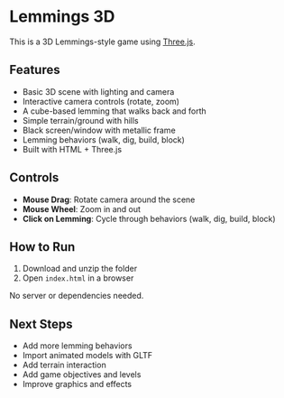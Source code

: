 # Lemmings 3D

This is a 3D Lemmings-style game using [Three.js](https://threejs.org/). 

## Features

- Basic 3D scene with lighting and camera
- Interactive camera controls (rotate, zoom)
- A cube-based lemming that walks back and forth
- Simple terrain/ground with hills
- Black screen/window with metallic frame
- Lemming behaviors (walk, dig, build, block)
- Built with HTML + Three.js

## Controls

- **Mouse Drag**: Rotate camera around the scene
- **Mouse Wheel**: Zoom in and out
- **Click on Lemming**: Cycle through behaviors (walk, dig, build, block)

## How to Run

1. Download and unzip the folder
2. Open `index.html` in a browser

No server or dependencies needed.

## Next Steps

- Add more lemming behaviors
- Import animated models with GLTF
- Add terrain interaction
- Add game objectives and levels
- Improve graphics and effects
